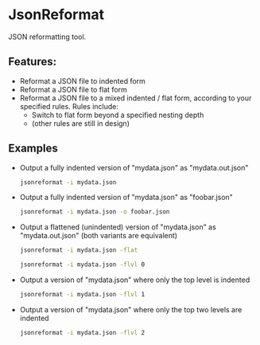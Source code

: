 ﻿# JsonReformat

JSON reformatting tool. 

## Features:

- Reformat a JSON file to indented form
- Reformat a JSON file to flat form
- Reformat a JSON file to a mixed indented / flat form,
  according to your specified rules. Rules include:
  - Switch to flat form beyond a specified nesting depth
  - (other rules are still in design)


## Examples

* Output a fully indented version of "mydata.json" as "mydata.out.json"
  ```bash
  jsonreformat -i mydata.json
  ```
* Output a fully indented version of "mydata.json" as "foobar.json"
  ```bash
  jsonreformat -i mydata.json -o foobar.json
  ```
* Output a flattened (unindented) version of "mydata.json" as "mydata.out.json"
  (both variants are equivalent)
  ```bash
  jsonreformat -i mydata.json -flat
  ```
  ```bash
  jsonreformat -i mydata.json -flvl 0
  ```
* Output a version of "mydata.json" where only the top level is indented
  ```bash
  jsonreformat -i mydata.json -flvl 1
  ```
* Output a version of "mydata.json" where only the top two levels are indented
  ```bash
  jsonreformat -i mydata.json -flvl 2
  ```
